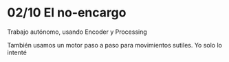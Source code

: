 # 02/10 El no-encargo

Trabajo autónomo, usando Encoder y Processing

También usamos un motor paso a paso para movimientos sutiles. Yo solo lo intenté
